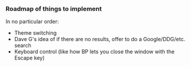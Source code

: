 ### Roadmap of things to implement

In no particular order:

- Theme switching
- Dave G's idea of if there are no results, offer to do a Google/DDG/etc. search
- Keyboard control (like how BP lets you close the window with the Escape key)
